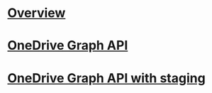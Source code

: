 # [Overview](index.md)
# [OneDrive Graph API](https://review.docs.microsoft.com/en-us/microsoft-graph/api-reference/v1.0/resources/onedrive?toc=/keyur32Docset0115221027/toc.json)
# [OneDrive Graph API with staging](https://docs.microsoft.com/en-us/microsoft-graph/api-reference/v1.0/resources/onedrive?toc=/keyur32Docset0115221027/toc.json)

